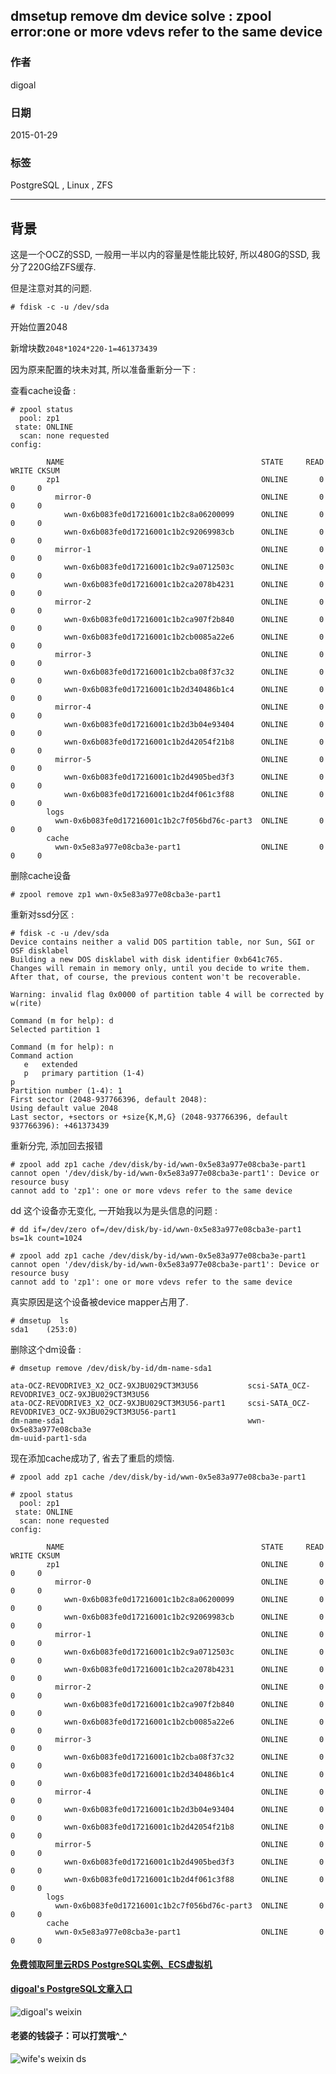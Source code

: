 ## dmsetup remove dm device solve : zpool error:one or more vdevs refer to the same device  
                                                                                                                                                                                                         
### 作者                                                                                                                                                                                                     
digoal                                                                                                                                                                                                       
                                                                                                                                                                                                   
### 日期                                                                                                                                                                                                                      
2015-01-29                                                                                                                                                                                             
                                                                                                                                                                                                    
### 标签                                                                                                                                                                                                   
PostgreSQL , Linux , ZFS                                                                                                                                                                                                 
                                                                                                                                                                                                                                     
----                                                                                                                                                                                                             
                                                                                                                                                                                                                                                 
## 背景                                    
这是一个OCZ的SSD, 一般用一半以内的容量是性能比较好, 所以480G的SSD, 我分了220G给ZFS缓存.  
  
但是注意对其的问题.  
  
```  
# fdisk -c -u /dev/sda  
```  
  
开始位置2048  
  
新增块数```2048*1024*220-1=461373439```  
  
因为原来配置的块未对其, 所以准备重新分一下 :   
  
查看cache设备 :   
  
```  
# zpool status  
  pool: zp1  
 state: ONLINE  
  scan: none requested  
config:  
  
        NAME                                            STATE     READ WRITE CKSUM  
        zp1                                             ONLINE       0     0     0  
          mirror-0                                      ONLINE       0     0     0  
            wwn-0x6b083fe0d17216001c1b2c8a06200099      ONLINE       0     0     0  
            wwn-0x6b083fe0d17216001c1b2c92069983cb      ONLINE       0     0     0  
          mirror-1                                      ONLINE       0     0     0  
            wwn-0x6b083fe0d17216001c1b2c9a0712503c      ONLINE       0     0     0  
            wwn-0x6b083fe0d17216001c1b2ca2078b4231      ONLINE       0     0     0  
          mirror-2                                      ONLINE       0     0     0  
            wwn-0x6b083fe0d17216001c1b2ca907f2b840      ONLINE       0     0     0  
            wwn-0x6b083fe0d17216001c1b2cb0085a22e6      ONLINE       0     0     0  
          mirror-3                                      ONLINE       0     0     0  
            wwn-0x6b083fe0d17216001c1b2cba08f37c32      ONLINE       0     0     0  
            wwn-0x6b083fe0d17216001c1b2d340486b1c4      ONLINE       0     0     0  
          mirror-4                                      ONLINE       0     0     0  
            wwn-0x6b083fe0d17216001c1b2d3b04e93404      ONLINE       0     0     0  
            wwn-0x6b083fe0d17216001c1b2d42054f21b8      ONLINE       0     0     0  
          mirror-5                                      ONLINE       0     0     0  
            wwn-0x6b083fe0d17216001c1b2d4905bed3f3      ONLINE       0     0     0  
            wwn-0x6b083fe0d17216001c1b2d4f061c3f88      ONLINE       0     0     0  
        logs  
          wwn-0x6b083fe0d17216001c1b2c7f056bd76c-part3  ONLINE       0     0     0  
        cache  
          wwn-0x5e83a977e08cba3e-part1                  ONLINE       0     0     0  
```  
  
删除cache设备  
  
```  
# zpool remove zp1 wwn-0x5e83a977e08cba3e-part1  
```  
  
重新对ssd分区 :   
  
```  
# fdisk -c -u /dev/sda  
Device contains neither a valid DOS partition table, nor Sun, SGI or OSF disklabel  
Building a new DOS disklabel with disk identifier 0xb641c765.  
Changes will remain in memory only, until you decide to write them.  
After that, of course, the previous content won't be recoverable.  
  
Warning: invalid flag 0x0000 of partition table 4 will be corrected by w(rite)  
  
Command (m for help): d  
Selected partition 1  
  
Command (m for help): n  
Command action  
   e   extended  
   p   primary partition (1-4)  
p  
Partition number (1-4): 1  
First sector (2048-937766396, default 2048):   
Using default value 2048  
Last sector, +sectors or +size{K,M,G} (2048-937766396, default 937766396): +461373439  
```  
  
重新分完, 添加回去报错  
  
```  
# zpool add zp1 cache /dev/disk/by-id/wwn-0x5e83a977e08cba3e-part1  
cannot open '/dev/disk/by-id/wwn-0x5e83a977e08cba3e-part1': Device or resource busy  
cannot add to 'zp1': one or more vdevs refer to the same device  
```  
  
dd 这个设备亦无变化, 一开始我以为是头信息的问题 :   
  
```  
# dd if=/dev/zero of=/dev/disk/by-id/wwn-0x5e83a977e08cba3e-part1 bs=1k count=1024  
  
# zpool add zp1 cache /dev/disk/by-id/wwn-0x5e83a977e08cba3e-part1  
cannot open '/dev/disk/by-id/wwn-0x5e83a977e08cba3e-part1': Device or resource busy  
cannot add to 'zp1': one or more vdevs refer to the same device  
```  
  
真实原因是这个设备被device mapper占用了.  
  
```  
# dmsetup  ls  
sda1    (253:0)  
```  
  
删除这个dm设备 :   
  
```  
# dmsetup remove /dev/disk/by-id/dm-name-sda1  
  
ata-OCZ-REVODRIVE3_X2_OCZ-9XJBU029CT3M3U56           scsi-SATA_OCZ-REVODRIVE3_OCZ-9XJBU029CT3M3U56  
ata-OCZ-REVODRIVE3_X2_OCZ-9XJBU029CT3M3U56-part1     scsi-SATA_OCZ-REVODRIVE3_OCZ-9XJBU029CT3M3U56-part1  
dm-name-sda1                                         wwn-0x5e83a977e08cba3e  
dm-uuid-part1-sda  
```  
  
现在添加cache成功了, 省去了重启的烦恼.  
  
```  
# zpool add zp1 cache /dev/disk/by-id/wwn-0x5e83a977e08cba3e-part1  
  
# zpool status  
  pool: zp1  
 state: ONLINE  
  scan: none requested  
config:  
  
        NAME                                            STATE     READ WRITE CKSUM  
        zp1                                             ONLINE       0     0     0  
          mirror-0                                      ONLINE       0     0     0  
            wwn-0x6b083fe0d17216001c1b2c8a06200099      ONLINE       0     0     0  
            wwn-0x6b083fe0d17216001c1b2c92069983cb      ONLINE       0     0     0  
          mirror-1                                      ONLINE       0     0     0  
            wwn-0x6b083fe0d17216001c1b2c9a0712503c      ONLINE       0     0     0  
            wwn-0x6b083fe0d17216001c1b2ca2078b4231      ONLINE       0     0     0  
          mirror-2                                      ONLINE       0     0     0  
            wwn-0x6b083fe0d17216001c1b2ca907f2b840      ONLINE       0     0     0  
            wwn-0x6b083fe0d17216001c1b2cb0085a22e6      ONLINE       0     0     0  
          mirror-3                                      ONLINE       0     0     0  
            wwn-0x6b083fe0d17216001c1b2cba08f37c32      ONLINE       0     0     0  
            wwn-0x6b083fe0d17216001c1b2d340486b1c4      ONLINE       0     0     0  
          mirror-4                                      ONLINE       0     0     0  
            wwn-0x6b083fe0d17216001c1b2d3b04e93404      ONLINE       0     0     0  
            wwn-0x6b083fe0d17216001c1b2d42054f21b8      ONLINE       0     0     0  
          mirror-5                                      ONLINE       0     0     0  
            wwn-0x6b083fe0d17216001c1b2d4905bed3f3      ONLINE       0     0     0  
            wwn-0x6b083fe0d17216001c1b2d4f061c3f88      ONLINE       0     0     0  
        logs  
          wwn-0x6b083fe0d17216001c1b2c7f056bd76c-part3  ONLINE       0     0     0  
        cache  
          wwn-0x5e83a977e08cba3e-part1                  ONLINE       0     0     0  
```  
    
  
  
  
  
  
  
  
  
  
  
  
  
  
#### [免费领取阿里云RDS PostgreSQL实例、ECS虚拟机](https://free.aliyun.com/ "57258f76c37864c6e6d23383d05714ea")
  
  
#### [digoal's PostgreSQL文章入口](https://github.com/digoal/blog/blob/master/README.md "22709685feb7cab07d30f30387f0a9ae")
  
  
![digoal's weixin](../pic/digoal_weixin.jpg "f7ad92eeba24523fd47a6e1a0e691b59")
  
  
#### 老婆的钱袋子：可以打赏哦^_^  
![wife's weixin ds](../pic/wife_weixin_ds.jpg "acd5cce1a143ef1d6931b1956457bc9f")
  
